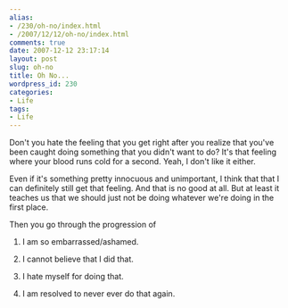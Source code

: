 ```yaml
---
alias:
- /230/oh-no/index.html
- /2007/12/12/oh-no/index.html
comments: true
date: 2007-12-12 23:17:14
layout: post
slug: oh-no
title: Oh No...
wordpress_id: 230
categories:
- Life
tags:
- Life
---
```


Don't you hate the feeling that you get right after you realize that you've been caught doing something that you didn't want to do?  It's that feeling where your blood runs cold for a second.  Yeah, I don't like it either.

Even if it's something pretty innocuous and unimportant, I think that that I can definitely still get that feeling.  And that is no good at all.  But at least it teaches us that we should just not be doing whatever we're doing in the first place.

Then you go through the progression of




  1. I am so embarrassed/ashamed.


  2. I cannot believe that I did that.


  3. I hate myself for doing that.


  4. I am resolved to never ever do that again.


